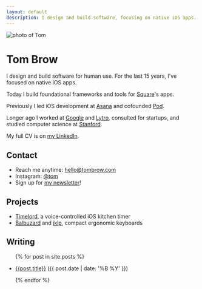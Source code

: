 ```yaml
---
layout: default
description: I design and build software, focusing on native iOS apps.
---
```


<img
  class="headshot"
  src="https://s.gravatar.com/avatar/857ce6f50d086b1232ccfcb9030ae4e2?s=360"
  alt="photo of Tom">

# Tom Brow

I design and build software for human use. For the last 15 years, I've focused on native iOS apps.

Today I build foundational frameworks and tools for [Square](squareup.com)'s apps.

Previously I led iOS development at [Asana](https://asana.com) and cofounded [Pod](/pod).

Longer ago I worked at [Google](https://www.google.com/) and [Lytro](https://en.wikipedia.org/wiki/Lytro), consulted for startups, and studied computer science at [Stanford](https://cs.stanford.edu/).

My full CV is on [my LinkedIn](https://www.linkedin.com/in/tombrow/).

## Contact

* Reach me anytime: [hello@tombrow.com](mailto:hello@tombrow.com)
* Instagram: [@tom](https://instagram.com/tom)
* Sign up for [my newsletter](https://tinyletter.com/brow)!

## Projects

* [Timelord](/timelord), a voice-controlled iOS kitchen timer
* [Balbuzard](https://github.com/brow/balbuzard) and [jklp](https://github.com/brow/jklp), compact ergonomic keyboards

## Writing

<ul>

{% for post in site.posts %}

<li>
    <a href="{{post.url}}">{{post.title}}</a>
    ({{ post.date | date: '%B %Y' }})
</li>

{% endfor %}

</ul>


